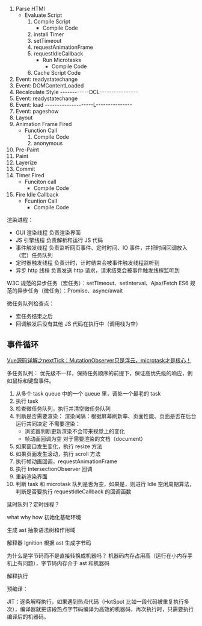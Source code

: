 1. Parse HTMl
	- Evaluate Script
		1. Compile Script
			- Compile Code
		2. install Timer
		3. setTimeout
		4. requestAnimationFrame
		5. requestIdleCallback
			-  Run Microtasks
				- Compile Code
		6. Cache Script Code
1. Event: readystatechange
2. Event: DOMContentLoaded
3. Recalculate Style
------------DCL----------------
5. Event: readystatechange
6. Event: load
--------------------L---------------
7. Event: pageshow
8. Layout
9. Animation Frame Fired
	- Function Call
		1. Compile Code
		2. anonymous
10. Pre-Paint
11. Paint
12. Layerize
13. Commit
14. Timer Fired
	- Funciton call
		- Compile Code
1. Fire Idle Callback
	- Fcuntion Call
		- Compile Code



渲染进程：
- GUI 渲染线程
  负责渲染界面
- JS 引擎线程
  负责解析和运行 JS 代码
- 事件触发线程
  负责监听网页事件、定时时间、IO 事件，并把时间回调放入（宏）任务队列
- 定时器触发线程
  负责计时，计时结束会被事件触发线程监听到
- 异步 http 线程
  负责发送 http 请求，请求结束会被事件触发线程监听到

W3C 规范的异步任务（宏任务）：setTImeout、setInterval、Ajax/Fetch
ES6 规范的异步任务（微任务）：Promise、async/await

微任务队列检查点：
- 宏任务结束之后
- 回调触发后没有其他 JS 代码在执行中（调用栈为空）


## 事件循环

[Vue源码详解之nextTick：MutationObserver只是浮云，microtask才是核心！](https://segmentfault.com/a/1190000008589736)


多任务队列：
优先级不一样，保持任务顺序的前提下，保证高优先级的响应，例如鼠标和键盘事件。

1. 从多个 task queue 中的一个 queue 里，调处一个最老的 task
2. 执行 task
3. 检查微任务队列，执行并清空微任务队列
4. 判断是否需要渲染：
   渲染间隔：根据屏幕刷新率、页面性能、页面是否在后台运行共同决定
   不需要渲染：
   - 浏览器判断更新渲染不会带来视觉上的变化
   - 帧动画回调为空
对于需要渲染的文档（document）
5. 如果窗口发生变化，执行 resize 方法
6. 如果页面发生滚动，执行 scroll 方法
7. 执行帧动画回调，requestAnimationFrame
8. 执行 IntersectionObserver 回调
9. 重新渲染界面
10. 判断 task 和 microtask 队列是否为空，如果是，则进行 Idle 空闲周期算法，判断是否要执行 requestIdleCallback 的回调函数



延时队列？定时线程？

what why how
初始化基础环境

生成 ast 抽象语法树和作用域

解释器 Ignition 
根据 ast 生成字节码

为什么是字节码而不是直接转换成机器吗？
机器码内存占用高（运行在小内存手机上有问题），字节码内存介于 ast 和机器码

解释执行

预编译：


JIT：逐条解释执行，如果遇到热点代码（HotSpot 比如一段代码被重复执行多次），编译器就把该段热点字节码编译为高效的机器码，再次执行时，只需要执行编译后的机器码。



